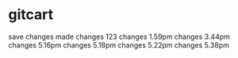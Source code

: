 # gitcart
save changes made
changes 123
changes 1.59pm
changes 3.44pm
changes 5.16pm
changes 5.18pm
changes 5.22pm
changes 5.38pm
